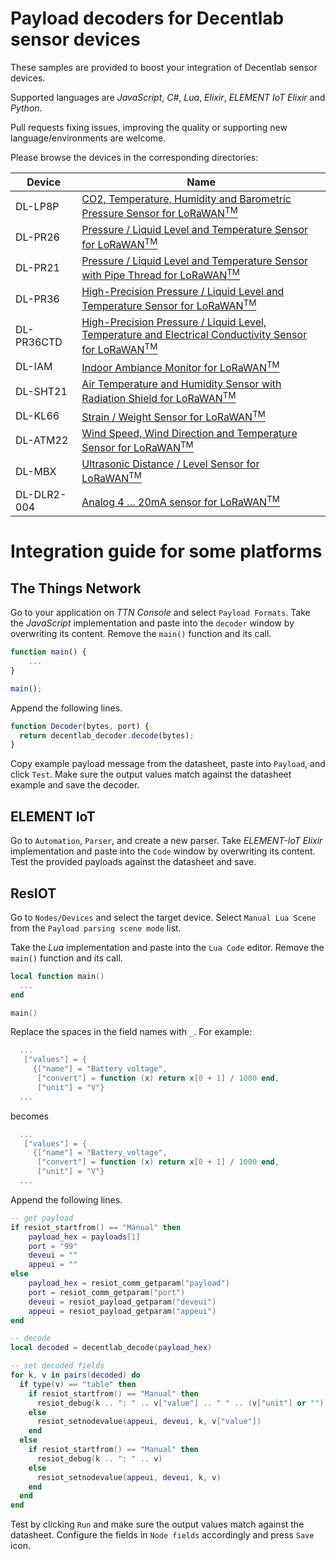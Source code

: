 # Payload decoders for Decentlab sensor devices

These samples are provided to boost your integration of Decentlab sensor devices.

Supported languages are *JavaScript*, *C#*, *Lua*, *Elixir*, *ELEMENT IoT Elixir* and *Python*.

Pull requests fixing issues, improving the quality or supporting new language/environments are welcome.

Please browse the devices in the corresponding directories:

Device | Name
---|---
DL-LP8P | [CO2, Temperature, Humidity and Barometric Pressure Sensor for LoRaWAN<sup>TM</sup>](https://www.decentlab.com/products/co2-temperature-humidity-and-barometric-pressure-sensor-for-lorawan)
DL-PR26 | [Pressure / Liquid Level and Temperature Sensor for LoRaWAN<sup>TM</sup>](https://www.decentlab.com/products/pressure-/-liquid-level-and-temperature-sensor-for-lorawan)
DL-PR21 | [Pressure / Liquid Level and Temperature Sensor with Pipe Thread for LoRaWAN<sup>TM</sup>](https://www.decentlab.com/products/pressure-/-liquid-level-and-temperature-sensor-with-g1/4-pipe-thread-for-lorawan)
DL-PR36 | [High-Precision Pressure / Liquid Level and Temperature Sensor for LoRaWAN<sup>TM</sup>](https://www.decentlab.com/support)
DL-PR36CTD | [High-Precision Pressure / Liquid Level, Temperature and Electrical Conductivity Sensor for LoRaWAN<sup>TM</sup>](https://www.decentlab.com/products/high-precision-pressure-/-liquid-level-temperature-and-electrical-conductivity-sensor-for-lorawan)
DL-IAM | [Indoor Ambiance Monitor for LoRaWAN<sup>TM</sup>](https://www.decentlab.com/products/indoor-ambiance-monitor-including-co2-tvoc-and-motion-sensor-for-lorawan)
DL-SHT21 | [Air Temperature and Humidity Sensor with Radiation Shield for LoRaWAN<sup>TM</sup>](https://www.decentlab.com/support)
DL-KL66 | [Strain / Weight Sensor for LoRaWAN<sup>TM</sup>](https://www.decentlab.com/products/strain-/-weight-sensor-for-lorawan)
DL-ATM22 | [Wind Speed, Wind Direction and Temperature Sensor for LoRaWAN<sup>TM</sup>](https://www.decentlab.com/products/wind-speed-wind-direction-and-temperature-sensor-for-lorawan)
DL-MBX | [Ultrasonic Distance / Level Sensor for LoRaWAN<sup>TM</sup>](https://www.decentlab.com/products/ultrasonic-distance-/-level-sensor-for-lorawan)
DL-DLR2-004 | [Analog 4 … 20mA sensor for LoRaWAN<sup>TM</sup>](https://www.decentlab.com/products/analog-or-digital-sensor-device-for-lorawan)

# Integration guide for some platforms

## The Things Network

Go to your application on *TTN Console* and select `Payload Formats`. Take the *JavaScript* implementation and paste into the `decoder` window by overwriting its content. Remove the `main()` function and its call.
```js
function main() {
    ...
}

main();
```

Append the following lines.
```js
function Decoder(bytes, port) {
  return decentlab_decoder.decode(bytes);
}
```

Copy example payload message from the datasheet, paste into `Payload`, and click `Test`. Make sure the output values match against the datasheet example and  save the decoder.

## ELEMENT IoT

Go to `Automation`, `Parser`, and create a new parser. Take *ELEMENT-IoT Elixir* implementation and paste into the `Code` window by overwriting its content. Test the provided payloads against the datasheet and save.

## ResIOT

Go to `Nodes/Devices` and select the target device. Select `Manual Lua Scene` from the `Payload parsing scene mode` list.

Take the *Lua* implementation and paste into the `Lua Code` editor. Remove the `main()` function and its call.
```lua
local function main()
  ...
end

main()
```

Replace the spaces in the field names with `_`. For example:
```lua
  ...
   ["values"] = {
     {["name"] = "Battery voltage",
      ["convert"] = function (x) return x[0 + 1] / 1000 end,
      ["unit"] = "V"}
  ...
```
becomes
```lua
  ...
   ["values"] = {
     {["name"] = "Battery_voltage",
      ["convert"] = function (x) return x[0 + 1] / 1000 end,
      ["unit"] = "V"}
  ...
```

Append the following lines.
```lua
-- get payload
if resiot_startfrom() == "Manual" then
    payload_hex = payloads[1]
    port = "99"
    deveui = ""
    appeui = ""
else
    payload_hex = resiot_comm_getparam("payload")
    port = resiot_comm_getparam("port")
    deveui = resiot_payload_getparam("deveui")
    appeui = resiot_payload_getparam("appeui")
end

-- decode
local decoded = decentlab_decode(payload_hex)

-- set decoded fields
for k, v in pairs(decoded) do
  if type(v) == "table" then
    if resiot_startfrom() == "Manual" then
      resiot_debug(k .. ": " .. v["value"] .. " " .. (v["unit"] or ""))
    else
      resiot_setnodevalue(appeui, deveui, k, v["value"])
    end
  else
    if resiot_startfrom() == "Manual" then
      resiot_debug(k .. ": " .. v)
    else
      resiot_setnodevalue(appeui, deveui, k, v)
    end
  end
end
```

Test by clicking `Run` and make sure the output values match against the datasheet. Configure the fields in `Node fields` accordingly and press `Save` icon.